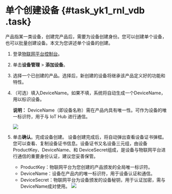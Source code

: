 # 单个创建设备 {#task_yk1_rnl_vdb .task}

产品指某一类设备，创建完产品后，需要为设备创建身份。您可以创建单个设备，也可以批量创建设备。本文为您讲述单个设备的创建。

1.  登录[物联网平台控制台](http://iot.console.aliyun.com/)。 
2.  单击**设备管理** \> **添加设备**。 
3.  选择一个已创建的产品。选择后，新创建的设备将继承该产品定义好的功能和特性。 
4.  （可选）填入DeviceName。如果不填，系统将自动生成一个DeviceName，用以标识设备。 

    **说明：** DeviceName（即设备名称）需在产品内具有唯一性。可作为设备的唯一标识符，用于与 IoT Hub 进行通信。

    ![](http://static-aliyun-doc.oss-cn-hangzhou.aliyuncs.com/assets/img/12828/15402782262540_zh-CN.png)

5.  单击**确认**。完成设备创建。 设备创建完成后，将自动弹出查看设备证书弹框。您可以查看、复制设备证书信息。设备证书又名设备三元组，由设备 ProductKey、DeviceName、和 DeviceSecret组成，是设备与物联网平台进行通信的重要身份认证，建议您妥善保管。

    -   ProductKey：物联网平台为您创建的产品颁发的全局唯一标识符。
    -   DeviceName：设备在产品内的唯一标识符，用于设备认证和通信。
    -   DeviceSecret：物联网平台为设备颁发的设备秘钥，用于认证加密，需与DeviceName成对使用。
    ![](http://static-aliyun-doc.oss-cn-hangzhou.aliyuncs.com/assets/img/12828/15402782262569_zh-CN.jpg)


